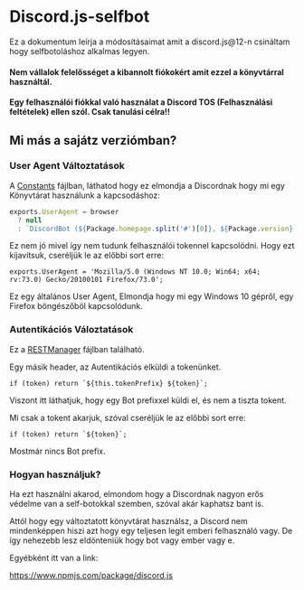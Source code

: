 # Discord.js-selfbot

Ez a dokumentum leírja a módosításaimat amit a discord.js@12-n csináltam hogy selfbotoláshoz alkalmas legyen. 

#### Nem vállalok felelősséget a kibannolt fiókokért amit ezzel a könyvtárral használtál.
#### Egy felhasználói fiókkal való használat a Discord TOS (Felhasználási feltételek) ellen szól. Csak tanulási célra!! 

## Mi más a sajátz verziómban?

### User Agent Változtatások

A [Constants](https://github.com/discordjs/discord.js/blob/master/src/util/Constants.js) fájlban, láthatod hogy ez elmondja a Discordnak hogy mi egy Könyvtárat használunk a kapcsodáshoz:
```javascript
exports.UserAgent = browser
  ? null
  : `DiscordBot (${Package.homepage.split('#')[0]}, ${Package.version}) Node.js/${process.version}`;
```
Ez nem jó mivel így nem tudunk felhasználói tokennel kapcsolódni. Hogy ezt kijavítsuk, cseréljük le az előbbi sort erre:

`exports.UserAgent = 'Mozilla/5.0 (Windows NT 10.0; Win64; x64; rv:73.0) Gecko/20100101 Firefox/73.0';`

Ez egy általános User Agent, Elmondja hogy mi egy Windows 10 gépről, egy Firefox böngészőböl kapcsolódunk.

### Autentikációs Váloztatások

Ez a [RESTManager](https://github.com/discordjs/discord.js/blob/master/src/rest/RESTManager.js) fájlban található.

Egy másik header, az Autentikációs elküldi a tokenünket.

``if (token) return `${this.tokenPrefix} ${token}`;``

Viszont itt láthatjuk, hogy egy Bot prefixxel küldi el, és nem a tiszta tokent.

Mi csak a tokent akarjuk, szóval cseréljük le az előbbi sort erre:

``if (token) return `${token}`;``

Mostmár nincs Bot prefix.


### Hogyan használjuk?
Ha ezt használni akarod, elmondom hogy a Discordnak nagyon erős védelme van a self-botokkal szemben, szóval akár kaphatsz bant is.

Attól hogy egy változtatott könyvtárat használsz, a Discord nem mindenképpen hiszi azt hogy egy teljesen legit emberi felhasználó vagy. De így nehezebb lesz eldönteniük hogy bot vagy ember vagy e.

Egyébként itt van a link:

https://www.npmjs.com/package/discord.js